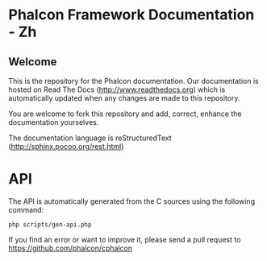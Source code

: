 # Phalcon Framework Documentation - Zh

## Welcome

This is the repository for the Phalcon documentation. Our documentation is
hosted on Read The Docs (http://www.readthedocs.org) which is automatically
updated when any changes are made to this repository.

You are welcome to fork this repository and add, correct, enhance the
documentation yourselves.

The documentation language is reStructuredText (http://sphinx.pocoo.org/rest.html)

# API
The API is automatically generated from the C sources using the following command:

    php scripts/gen-api.php

If you find an error or want to improve it, please send a pull request to https://github.com/phalcon/cphalcon
